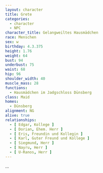 ```yaml
---
layout: character
title: Grete
categories:
  - character
  - NPC
character_title: Gelangweiltes Hausmädchen
race: Menschen
sex: w
birthday: 4.3.375
height: 1.76
weight: 64
bust: 94
underbust: 75
waist: 68
hip: 96
shoulder_width: 40
muscle_mass: 28
functions:
  - Hausmädchen im Jadgschloss Dünsberg
class: Maid
homes:
  - Dünsberg
alignment: NG
alive: true
relationships:
  - [ Edgar, Kollege ]
  - [ Dorian, Ehem. Herr ]
  - [ Eris, Freundin und Kollegin ]
  - [ Karl, Guter Freund und Kollege ]
  - [ Siegmund, Herr ]
  - [ Nayru, Herr ]
  - [ U-Ranos, Herr ]
---
```


...